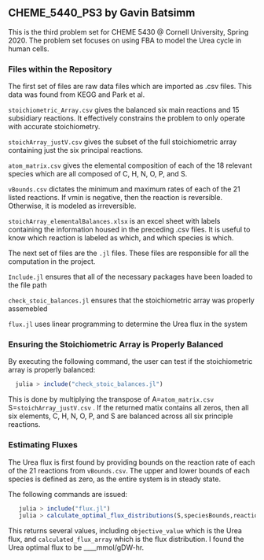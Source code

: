 ## CHEME_5440_PS3  by Gavin Batsimm
This is the third problem set for CHEME 5430 @ Cornell University, Spring 2020.  The problem set focuses on using FBA to model the Urea cycle in human cells.

### Files within the Repository
The first set of files are raw data files which are imported as .csv files.  This data was found from KEGG and Park et al. 

``stoichiometric_Array.csv`` gives the balanced six main reactions and 15 subsidiary reactions.  It effectively constrains the problem to only operate with accurate stoichiometry.

``stoichArray_justV.csv`` gives the subset of the full stoichiometric array containing just the six principal reactions.

``atom_matrix.csv`` gives the elemental composition of each of the 18 relevant species which are all composed of C, H, N, O, P, and S.

``vBounds.csv`` dictates the minimum and maximum rates of each of the 21 listed reactions.  If vmin is negative, then the reaction is reversible.  Otherwise, it is modeled as irreversible.

``stoichArray_elementalBalances.xlsx`` is an excel sheet with labels containing the information housed in the preceding .csv files.  It is useful to know which reaction is labeled as which, and which species is which.


The next set of files are the ``.jl`` files.  These files are responsible for all the computation in the project.

``Include.jl`` ensures that all of the necessary packages have been loaded to the file path

``check_stoic_balances.jl`` ensures that the stoichiometric array was properly assemebled

``flux.jl`` uses linear programming to determine the Urea flux in the system

### Ensuring the Stoichiometric Array is Properly Balanced

By executing the following command, the user can test if the stoichiometric array is properly balanced:

```jl
  julia > include("check_stoic_balances.jl")
 ```
 This is done by multiplying the transpose of A=``atom_matrix.csv`` S=``stoichArray_justV.csv`` .  If the returned matix contains all zeros, then all six elements, C, H, N, O, P, and S are balanced across all six principle reactions.
 
 ### Estimating Fluxes
 
 The Urea flux is first found by providing bounds on the reaction rate of each of the 21 reactions from ``vBounds.csv``.  The upper and lower bounds of each species is defined as zero, as the entire system is in steady state.  
 
 The following commands are issued:
 
 ```jl
    julia > include("flux.jl")
    julia > calculate_optimal_flux_distributions(S,speciesBounds,reactionBounds,object;min_flag=true)
 ```
 This returns several values, including ``objective_value`` which is the Urea flux, and ``calculated_flux_array`` which is the flux distribution.  I found the Urea optimal flux to be ____mmol/gDW-hr.
